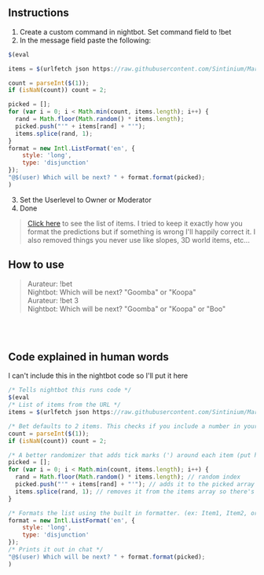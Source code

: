 Instructions
-----
1) Create a custom command in nightbot. Set command field to !bet
2) In the message field paste the following:
```JavaScript
$(eval 

items = $(urlfetch json https://raw.githubusercontent.com/Sintinium/MarioMakerItems/main/items.json);

count = parseInt($(1));
if (isNaN(count)) count = 2;

picked = [];
for (var i = 0; i < Math.min(count, items.length); i++) {
  rand = Math.floor(Math.random() * items.length);
  picked.push("'" + items[rand] + "'");
  items.splice(rand, 1);
}
format = new Intl.ListFormat('en', {
    style: 'long',
    type: 'disjunction'
});
"@$(user) Which will be next? " + format.format(picked); 
)
```
3) Set the Userlevel to Owner or Moderator
4) Done

> [Click here](https://github.com/Sintinium/MarioMakerItems/blob/main/items.json) to see the list of items. I tried to keep it exactly how you format the predictions but if something is wrong I'll happily correct it. I also removed things you never use like slopes, 3D world items, etc...

How to use
--------
> Aurateur: !bet<br/>
> Nightbot: Which will be next? "Goomba" or "Koopa" <br/>
> Aurateur: !bet 3<br/>
> Nightbot: Which will be next? "Goomba" or "Koopa" or "Boo"

<br/>
<br/>

Code explained in human words
----
I can't include this in the nightbot code so I'll put it here
```JavaScript
/* Tells nightbot this runs code */
$(eval
/* List of items from the URL */
items = $(urlfetch json https://raw.githubusercontent.com/Sintinium/MarioMakerItems/main/items.json);

/* Bet defaults to 2 items. This checks if you include a number in your command (ex: !bet 3) */
count = parseInt($(1));
if (isNaN(count)) count = 2;

/* A better randomizer that adds tick marks (') around each item (put here because Nightbot has a character limit) */
picked = [];
for (var i = 0; i < Math.min(count, items.length); i++) {
  rand = Math.floor(Math.random() * items.length); // random index
  picked.push("'" + items[rand] + "'"); // adds it to the picked array
  items.splice(rand, 1); // removes it from the items array so there's no duplicates
}

/* Formats the list using the built in formatter. (ex: Item1, Item2, or Item3 | or just Item1 or Item2)*/
format = new Intl.ListFormat('en', {
    style: 'long',
    type: 'disjunction'
});
/* Prints it out in chat */
"@$(user) Which will be next? " + format.format(picked); 
)
```
